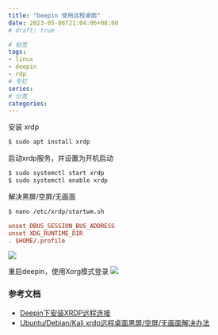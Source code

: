 ```yaml
---
title: "Deepin 使用远程桌面"
date: 2023-05-06T21:04:06+08:00
# draft: true

# 标签
tags:
- linux
- deepin
- rdp
# 专栏
series:
# 分类
categories:
---
```


安装 xrdp
```bash
$ sudo apt install xrdp
```

启动xrdp服务，并设置为开机启动
```bash
$ sudo systemctl start xrdp
$ sudo systemctl enable xrdp
```

解决黑屏/空屏/无画面
```bash
$ nano /etc/xrdp/startwm.sh
```
```ini
unset DBUS_SESSION_BUS_ADDRESS
unset XDG_RUNTIME_DIR
. $HOME/.profile
```
![](https://pic1.zhimg.com/80/v2-26630883e20c4ef9ffa7beea502ab8dc_720w.webp)

重启deepin，使用Xorg模式登录
![](https://pic2.zhimg.com/80/v2-9d0e56840db9b195ebb2518d9ed42331_720w.webp)

### 参考文档
- [Deepin下安装XRDP远程连接](https://bbs.deepin.org/zh/post/209321)
- [Ubuntu/Debian/Kali xrdp远程桌面黑屏/空屏/无画面解决办法](https://zhuanlan.zhihu.com/p/456814956)